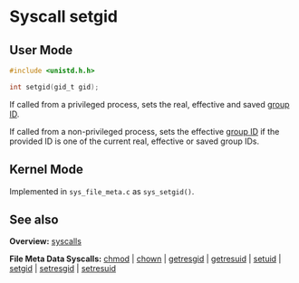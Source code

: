 # Syscall setgid

## User Mode

```C
#include <unistd.h.h>

int setgid(gid_t gid);
```

If called from a privileged process, sets the real, effective and saved [group ID](../security/user_group_id.md).

If called from a non-privileged process, sets the effective [group ID](../security/user_group_id.md) if the provided ID is one of the current real, effective or saved group IDs.

## Kernel Mode

Implemented in `sys_file_meta.c` as `sys_setgid()`. 


## See also

**Overview:** [syscalls](syscalls.md)

**File Meta Data Syscalls:** [chmod](chmod.md) | [chown](chown.md) | [getresgid](getresgid.md) | [getresuid](getresuid.md) | [setuid](setuid.md) | [setgid](setgid.md) | [setresgid](setresgid.md) | [setresuid](setresuid.md)
